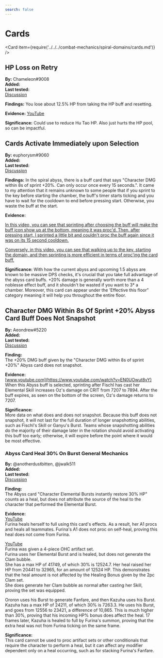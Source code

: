 ```yaml
---
search: false
---
```


# Cards

<Card item={require('../../../combat-mechanics/spiral-domains/cards.md')} />

## HP Loss on Retry

**By:** Chameleon\#9008  
**Added:** <Version date="2021-04-19" />  
**Last tested:** <VersionHl date="2021-04-19" />  
[Discussion](https://tickets.deeznuts.moe/ticket-archive/attachments_825561938322522213_834316844331565066_transcript-card-hp-loss-bug.html)

**Findings:** You lose about 12.5% HP from taking the HP buff and resetting.

**Evidence:** [YouTube](https://youtu.be/iIL7Uk2qpC0)

**Significance:** Could use to reduce Hu Tao HP. Also just hurts the HP pool, so can be impactful.

## Cards Activate Immediately upon Selection

**By:** euphorysm\#9060  
**Added:** <Version date="2021-04-19" />  
**Last tested:** <VersionHl date="2021-04-19" />  
[Discussion](https://tickets.deeznuts.moe/ticket-archive/attachments_832473046564470864_834316922531086366_transcript-abyss-sprint-card-mechanics.html)

**Findings:** In the spiral abyss, there is a buff card that says "Character DMG within 8s of sprint +20%. Can only occur once every 15 seconds.". It came to my attention that it remains unknown to some people that if you sprint to the key before starting the chamber, the buff's timer starts ticking and you have to wait for the cooldown to end before pressing start. Otherwise, you waste the buff at the start.

**Evidence:**

[In this video, you can see that sprinting after choosing the buff will make the buff icon show up at the bottom, meaning it was proc'd. Then, after pressing start, I sprinted a little bit and couldn't proc the buff again since it was on its 15 second cooldown.](https://youtu.be/nx-ocKy_50I)

[Conversely, in this video, you can see that walking up to the key, starting the domain, and then sprinting is more efficient in terms of proc'ing the card buff.](https://youtu.be/_vbTUm1xvKs)

**Significance:** With how the current abyss and upcoming 1.5 abyss are known to be massive DPS checks, it's crucial that you take full advantage of the abyss card buffs. +20% damage is generally worth more than a 4 noblesse effect buff, and it shouldn't be wasted if you want to 3\* a chamber. Moreover, this card can appear under the 'Effective this floor" category meaning it will help you throughout the entire floor.

## Character DMG Within 8s Of Sprint +20% Abyss Card Buff Does Not Snapshot

**By:** Aeondrew\#5220  
**Added:** <Version date="2023-05-07" />  
**Last tested:** <VersionHl date="2023-04-27" />  
[Discussion](https://tickets.deeznuts.moe/transcripts/character-dmg-within-8s-of-sprint-20-abyss-card-buff-does-not-snapshot)

**Finding:**  
The +20% DMG buff given by the "Character DMG within 8s of sprint +20%" Abyss card does not snapshot.  
  
**Evidence:**  
[www.youtube.com](https://www.youtube.com/watch?v=EN0UOwut8vY)  
When this Abyss buff is selected, sprinting after Fischl has cast her Elemental Skill increases Oz's damage on CRIT from 7207 to 7894. After the buff expires, as seen on the bottom of the screen, Oz's damage returns to 7207.  
  
**Significance:**  
More data on what does and does not snapshot. Because this buff does not snapshot, it will not last for the full duration of longer snapshotting abilities, such as Fischl's Skill or Ganyu's Burst. Teams whose snapshotting abilities do the majority of their damage later in the rotation should avoid activating this buff too early; otherwise, it will expire before the point where it would be most effective.  

### Abyss Card Heal 30% On Burst General Mechanics

**By:** @anotherdustbitten, @jwalk511  
**Added:** <Version date="2025-06-07" />  
**Last tested:** <VersionHl date="2025-03-23" />  
[Discussion](https://tickets.deeznuts.moe/transcripts/abyss-card-heal-30-on-burst-general-mechanics)

**Finding:**  
The Abyss card "Character Elemental Bursts instantly restore 30% HP" counts as a heal, but does not attribute the source of the heal to the character that performed the Elemental Burst.  
  
**Evidence:**  
[YouTube](https://youtu.be/xnjDThtU-qg)  
Furina heals herself to full using this card's effects. As a result, her A1 procs and heals all teammates. Furina's A1 does not proc on self-heal, proving this heal does not come from Furina.  
  
[YouTube](https://youtu.be/300WLCATpBk)  
Furina was given a 4-piece OHC artifact set.  
Furina uses her Elemental Burst and is healed, but does not generate the Clam bubble.  
She has a max HP of 41749, of which 30% is 12524.7. Her heal raised her HP from 20441 to 32965, for an amount of 12524 HP. This demonstrates that the heal amount is not affected by the Healing Bonus given by the 2pc Clam set.  
She does generate her Clam bubble as normal after casting her Skill, proving the set was equipped.  
  
Ororon uses his Burst to generate Fanfare, and then Kazuha uses his Burst. Kazuha has a max HP of 24211, of which 30% is 7263.3. He uses his Burst, and goes from 12556 to 23421, a difference of 10,865. This is much higher than 30%, proving that his incoming HP% bonus does affect the heal. 17 frames later, Kazuha is healed to full by Furina's summon, proving that the extra heal was not from Furina ticking on the same frame.  
  
**Significance:**  
This card cannot be used to proc artifact sets or other conditionals that require the character to perform a heal, but it can affect any modifier dependent only on a heal occurring, such as for stacking Furina's Fanfare.
